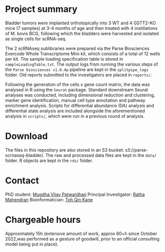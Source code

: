 # Project summary

Bladder tumors were implanted orthotopically into 3 WT and 4 GSTT2-KO mice (7 samples) at 3-4 months of age and then treated with 4 instillations of M. bovis BCG, following which the bladders were harvested and isolated as single cells for scRNA-seq.

The 2 scRNAseq sublibraries were prepared via the Parse Biosciences Evercode Whole Transcriptome Mini kit, which consists of a total of 12 wells per kit. The sample loading specification table is stored in `sampleLoadingTable.txt`. The output logs from running the various steps of the `Parse biosciences v1.0.4p` pipeline are kept
in the `splitpipe_logs` folder. Old reports submitted to the investigators are 
placed in `reports/`. 

Following the generation of the cells x gene count matrix, the data was analysed in R using the `Seurat` package. Standard downstream Seurat analyses was conducted, including dimensional reduction and clustering, marker gene identification, manual cell type annotation and pathway enrichment analysis. Scripts for differential abundance (DA) analysis and differential state analysis are included alongside the aforementioned analysis in `scripts/`, which were run in a previous round of analysis. 

# Download

The files in this repository are also stored in an S3 bucket: s3://parse-scrnaseq-bladder/. The raw and processed data files are kept in the 
`data/` folder. R objects are kept in the `rds/` folder. 

# Contact
PhD student: [Mugdha Vijay Patwardhan](mugdha.p@u.nus.edu)
Principal Investigator: [Ratha Mahendran](surrm@nus.edu.sg)
Bioinformatician: [Toh Qin Kane](kane9530@hotmail.com)

# Chargeable hours

Approximately 15h (extensive amount of work, approx 80+h since October 2022,was performed as a gesture of goodwill, prior to an official consulting model being put in place).

